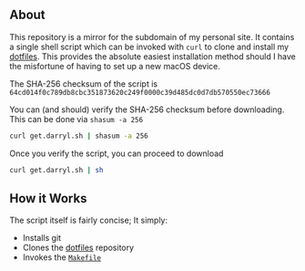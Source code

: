 ## About

This repository is a mirror for the subdomain of my personal site. It contains a single shell script which can be invoked with `curl` to clone and install my [dotfiles](https://github.com/rootbeersoup/dotfiles). This provides the absolute easiest installation method should I have the misfortune of having to set up a new macOS device.

The SHA-256 checksum of the script is `64cd014f0c789db8cbc351873620c249f0000c39d485dc0d7db570550ec73666`

You can (and should) verify the SHA-256 checksum before downloading. This can be done via `shasum -a 256`

```bash
curl get.darryl.sh | shasum -a 256
```

Once you verify the script, you can proceed to download

```bash
curl get.darryl.sh | sh
```


## How it Works

The script itself is fairly concise; It simply:

* Installs git
* Clones the [dotfiles](https://github.com/rootbeersoup/dotfiles) repository
* Invokes the [`Makefile`](https://github.com/rootbeersoup/dotfiles/blob/master/Makefile)
